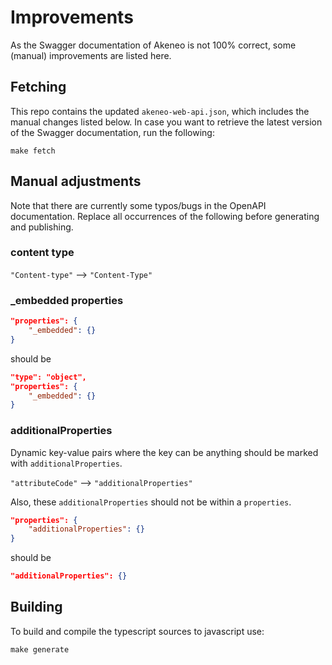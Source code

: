 # Improvements

As the Swagger documentation of Akeneo is not 100% correct, some (manual) improvements
are listed here.

## Fetching

This repo contains the updated `akeneo-web-api.json`, which includes the manual changes
listed below. In case you want to retrieve the latest version of the Swagger
documentation, run the following:

```
make fetch
```

## Manual adjustments 

Note that there are currently some typos/bugs in the OpenAPI documentation. Replace all
occurrences of the following before generating and publishing.


### content type

`"Content-type"` --> `"Content-Type"`

### _embedded properties

```json
"properties": {
    "_embedded": {}
}
```

should be

```json
"type": "object", 
"properties": {
    "_embedded": {}
}
```

### additionalProperties

Dynamic key-value pairs where the key can be anything should be marked with
`additionalProperties`. 

`"attributeCode"` --> `"additionalProperties"`

Also, these `additionalProperties` should not be within a `properties`.

```json
"properties": {
    "additionalProperties": {}
}
```

should be

```json
"additionalProperties": {}
```

## Building

To build and compile the typescript sources to javascript use:

```
make generate
```